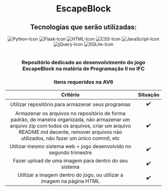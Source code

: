 <div align="center">
    <h1>EscapeBlock</h1>
    <h2>Tecnologias que serão utilizadas: </h2>
    <img src="https://img.shields.io/badge/python-3670A0?style=for-the-badge&logo=python&logoColor=ffdd54" alt="Python-Icon" >
    <img src="https://img.shields.io/badge/Flask-000000?style=for-the-badge&logo=flask&logoColor=white" alt="Flask-Icon" >
    <img src="https://img.shields.io/badge/HTML5-E34F26?style=for-the-badge&logo=html5&logoColor=white" alt="HTML-Icon" >
    <img src="https://img.shields.io/badge/CSS-239120?&style=for-the-badge&logo=css3&logoColor=white" alt="CSS-Icon" >
    <img src="https://img.shields.io/badge/JavaScript-F7DF1E?style=for-the-badge&logo=javascript&logoColor=black" alt="JavaScript-Icon" >
    <img src="https://img.shields.io/badge/jQuery-0769AD?style=for-the-badge&logo=jquery&logoColor=white" alt="jQuery-Icon" >
    <img src="https://img.shields.io/badge/sqlite-%2307405e.svg?style=for-the-badge&logo=sqlite&logoColor=white" alt="SQLite-Icon" >
    <br><br>
    <h3>Repositório dedicado ao desenvolvimento do jogo EscapeBlock na matéria de Programação II no IFC</h3>
    <h3>Itens requeridos na AV6</h3>
</div>

Critério                              |  Situação     |
:-----------------------------------: | :-----------: |
Utilizar repositório para armazenar seus programas| ✔️ |
Armazenar os arquivos no repositório de forma padrão, de maneira organizada, não armazenar um arquivo zip com todos os arquivos, criar um arquivo README.md decente, remover arquivos não utilizados, não fazer um único commit, etc | ✔️ | 
Utilizar mesmo sistema web + jogo desenvolvido no segundo trimestre | ✔️ | 
Fazer upload de uma imagem para dentro do seu sistema | ✔️ |
Utilizar a imagem dentro do jogo, ou utilizar a imagem na página HTML | ✔️ |

